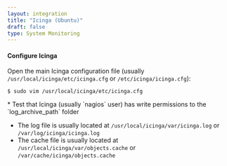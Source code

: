 ```yaml
---
layout: integration 
title: "Icinga (Ubuntu)"
draft: false
type: System Monitoring
---
```


<!-- docs-include _integrations/agent-common/install/generic.md:::SOURCE_SYSTEM_NAME=Icinga:::PLATFORM_NAME=Ubuntu:::PLATFORM_LOWER=ubuntu -->

<!-- section-separator -->

#### Configure Icinga
Open the main Icinga configuration file (usually `/usr/local/icinga/etc/icinga.cfg` or `/etc/icinga/icinga.cfg`):

    $ sudo vim /usr/local/icinga/etc/icinga.cfg


<!-- docs-include _integrations/agent-common/configure-service/generic.md:::PLATFORM=ubuntu:::SERVICE_NAME=nagios -->* Test that Icinga (usually `nagios` user) has write permissions to the `log_archive_path` folder


<!-- docs-include _integrations/agent-common/configure-service/restart-ubuntu.md:::SERVICENAME=Icinga:::SERVICE_LOWER=icinga -->

<!-- section-separator -->

<!-- docs-include _integrations/agent-common/configure-agent/generic.md:::SOURCE_SYSTEM_NAME=Icinga:::SOURCE_SYSTEM_UPPER=ICINGA:::SOURCE_SYSTEM_LOWER=icinga -->
    
* The log file is usually located at `/usr/local/icinga/var/icinga.log` or `/var/log/icinga/icinga.log`
* The cache file is usually located at `/usr/local/icinga/var/objects.cache` or `/var/cache/icinga/objects.cache`

<!-- docs-include _integrations/agent-common/configure-agent/permissions.md -->

<!-- section-separator -->

<!-- docs-include _integrations/agent-common/start-and-summary/generic.md:::SOURCE_SYSTEM_NAME=Icinga:::PLATFORM=ubuntu -->
